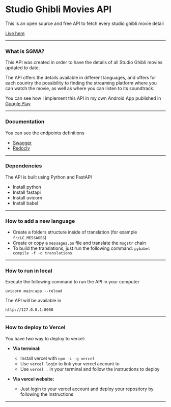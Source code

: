 # Studio Ghibli Movies API
This is an open source and free API to fetch every studio ghibli movie detail

[Live here]("https://studio-ghibli-movies-api.vercel.app")

---

### What is SGMA?

This API was created in order to have the details of all Studio Ghibli movies updated to date.

The API offers the details available in different languages, and offers for each country the possibility to finding the streaming platform where you can watch the movie, as well as where you can listen to its soundtrack.

You can see how I implement this API in my own Android App published in  [Google Play]("https://play.google.com/store/apps/details?id=io.kikiriki.sgmovie")

---

### Documentation
You can see the endpoints definitions
- [Swagger]("https://studio-ghibli-movies-api.vercel.app/docs")
- [Redocly]("https://studio-ghibli-movies-api.vercel.app/redoc")

---

### Dependencies
The API is built using Python and FastAPI
- Install python
- Install fastapi
- Install uvicorn
- Install babel

---

### How to add a new language
- Create a folders structure inside of translation (for example ``fr/LC_MESSAGES``)
- Create or copy a ``messages.po`` file and translate the ``msgstr`` chain
- To build the translations, just run the following command: ``pybabel compile -f -d translations``

---

### How to run in local
Execute the following command to run the API in your computer

``uvicorn main:app --reload``

The API will be available in

``http://127.0.0.1:8000``

---

### How to deploy to Vercel
You have two way to deploy to vercel:

- **Via terminal:**
    - Install vercel with ``npm -i -g vercel``
    - Use ``vercel login`` to link your vercel account to
    - Use ``vercel .`` in your terminal and follow the instructions to deploy

- **Via vercel website:**
    - Just login to your vercel account and deploy your repository by following the instructions

---
